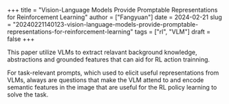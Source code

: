 +++
title = "Vision-Language Models Provide Promptable Representations for Reinforcement Learning"
author = ["Fangyuan"]
date = 2024-02-21
slug = "20240221140123-vision-language-models-provide-promptable-representations-for-reinforcement-learning"
tags = ["rl", "VLM"]
draft = false
+++

This paper utilize VLMs to extract relavant background knowledge, abstractions and grounded features that can aid for RL action trainning.

For task-relevant prompts, which used to elicit useful representations from VLMs, always are questions that make the VLM attend to and encode semantic features in the image that are useful for the RL policy learning to solve the task.
